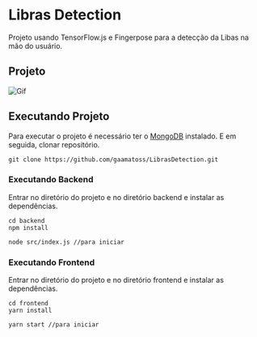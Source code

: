 # Libras Detection

Projeto usando TensorFlow.js e Fingerpose para a detecção da Libas na mão do usuário.

## Projeto
![Gif](https://media.giphy.com/media/5XFdr5L4B1MCAajCpN/giphy.gif)

## Executando Projeto
Para executar o projeto é necessário ter o [MongoDB](https://www.mongodb.com/try/download/community) instalado.
E em seguida, clonar repositório.

```
git clone https://github.com/gaamatoss/LibrasDetection.git
```

### Executando Backend
Entrar no diretório do projeto e no diretório backend e instalar as dependências.
```
cd backend
npm install

node src/index.js //para iniciar
```

### Executando Frontend
Entrar no diretório do projeto e no diretório frontend e instalar as dependências.
```
cd frontend
yarn install

yarn start //para iniciar
```
